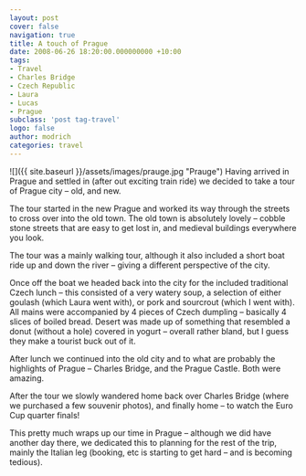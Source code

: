 ```yaml
---
layout: post
cover: false
navigation: true
title: A touch of Prague
date: 2008-06-26 18:20:00.000000000 +10:00
tags: 
- Travel
- Charles Bridge
- Czech Republic
- Laura
- Lucas
- Prague
subclass: 'post tag-travel'
logo: false
author: modrich
categories: travel
---
```

![]({{ site.baseurl }}/assets/images/prauge.jpg "Prauge")
Having arrived in Prague and settled in (after out exciting train ride) we decided to take a tour of Prague city – old, and new.

The tour started in the new Prague and worked its way through the streets to cross over into the old town. The old town is absolutely lovely – cobble stone streets that are easy to get lost in, and medieval buildings everywhere you look.

The tour was a mainly walking tour, although it also included a short boat ride up and down the river – giving a different perspective of the city.

Once off the boat we headed back into the city for the included traditional Czech lunch – this consisted of a very watery soup, a selection of either goulash (which Laura went with), or pork and sourcrout (which I went with). All mains were accompanied by 4 pieces of Czech dumpling – basically 4 slices of boiled bread. Desert was made up of something that resembled a donut (without a hole) covered in yogurt – overall rather bland, but I guess they make a tourist buck out of it.

After lunch we continued into the old city and to what are probably the highlights of Prague – Charles Bridge, and the Prague Castle. Both were amazing.

After the tour we slowly wandered home back over Charles Bridge (where we purchased a few souvenir photos), and finally home – to watch the Euro Cup quarter finals!

This pretty much wraps up our time in Prague – although we did have another day there, we dedicated this to planning for the rest of the trip, mainly the Italian leg (booking, etc is starting to get hard – and is becoming tedious).

